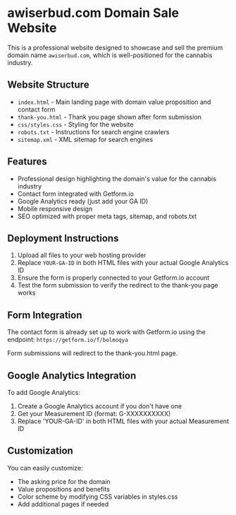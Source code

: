 # awiserbud.com Domain Sale Website

This is a professional website designed to showcase and sell the premium domain name `awiserbud.com`, which is well-positioned for the cannabis industry.

## Website Structure

- `index.html` - Main landing page with domain value proposition and contact form
- `thank-you.html` - Thank you page shown after form submission
- `css/styles.css` - Styling for the website
- `robots.txt` - Instructions for search engine crawlers
- `sitemap.xml` - XML sitemap for search engines

## Features

- Professional design highlighting the domain's value for the cannabis industry
- Contact form integrated with Getform.io
- Google Analytics ready (just add your GA ID)
- Mobile responsive design
- SEO optimized with proper meta tags, sitemap, and robots.txt

## Deployment Instructions

1. Upload all files to your web hosting provider
2. Replace `YOUR-GA-ID` in both HTML files with your actual Google Analytics ID
3. Ensure the form is properly connected to your Getform.io account
4. Test the form submission to verify the redirect to the thank-you page works

## Form Integration

The contact form is already set up to work with Getform.io using the endpoint:
`https://getform.io/f/bolmoqya`

Form submissions will redirect to the thank-you.html page.

## Google Analytics Integration

To add Google Analytics:
1. Create a Google Analytics account if you don't have one
2. Get your Measurement ID (format: G-XXXXXXXXXX)
3. Replace 'YOUR-GA-ID' in both HTML files with your actual Measurement ID

## Customization

You can easily customize:
- The asking price for the domain
- Value propositions and benefits
- Color scheme by modifying CSS variables in styles.css
- Add additional pages if needed
